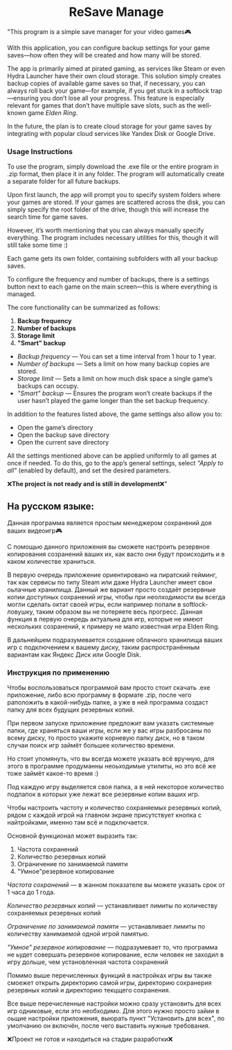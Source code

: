 <h1 align="center">ReSave Manage</h1>
"This program is a simple save manager for your video games🎮  

With this application, you can configure backup settings for your game saves—how often they will be created and how many will be stored.  

The app is primarily aimed at pirated gaming, as services like Steam or even Hydra Launcher have their own cloud storage. This solution simply creates backup copies of available game saves so that, if necessary, you can always roll back your game—for example, if you get stuck in a softlock trap—ensuring you don’t lose all your progress. This feature is especially relevant for games that don’t have multiple save slots, such as the well-known game *Elden Ring*.  

In the future, the plan is to create cloud storage for your game saves by integrating with popular cloud services like Yandex Disk or Google Drive.  

### **Usage Instructions**  
To use the program, simply download the .exe file or the entire program in .zip format, then place it in any folder. The program will automatically create a separate folder for all future backups.  

Upon first launch, the app will prompt you to specify system folders where your games are stored. If your games are scattered across the disk, you can simply specify the root folder of the drive, though this will increase the search time for game saves.  

However, it’s worth mentioning that you can always manually specify everything. The program includes necessary utilities for this, though it will still take some time :)  

Each game gets its own folder, containing subfolders with all your backup saves.  

To configure the frequency and number of backups, there is a settings button next to each game on the main screen—this is where everything is managed.  

The core functionality can be summarized as follows:  
1. **Backup frequency**  
2. **Number of backups**  
3. **Storage limit**  
4. **"Smart" backup**  

- *Backup frequency* — You can set a time interval from 1 hour to 1 year.  
- *Number of backups* — Sets a limit on how many backup copies are stored.  
- *Storage limit* — Sets a limit on how much disk space a single game’s backups can occupy.  
- *"Smart" backup* — Ensures the program won’t create backups if the user hasn’t played the game longer than the set backup frequency.  

In addition to the features listed above, the game settings also allow you to:  
- Open the game’s directory  
- Open the backup save directory  
- Open the current save directory  

All the settings mentioned above can be applied uniformly to all games at once if needed. To do this, go to the app’s general settings, select *"Apply to all"* (enabled by default), and set the desired parameters.  

❌**The project is not ready and is still in development**❌"  


<h2>На русском языке:</h2>

Данная программа является простым менеджером сохранений доя ваших видеоигр🎮

С помощью данного приложения вы сможете настроить резервное копирования созранений ваших их, как васто они будут происходить и в каком количестве храниться.

В первую очередь приложение ориентировано на пиратский гейминг, так как сервисы по типу Steam или даже Hydra Launcher имеет свои оьлачные хранилища. Данный же вариант просто создаёт резервные копии доступных сохранений игры, чтобы при неолходимости вы всегда могли сделать октат своей игры, если например попали в softlock-ловушку, таким образом вы не потеряете весь прогресс. Данная функция в первую очередь актуальна для игр, которые не имеют нескольких созранений, к примеру не мало известная игра Elden Ring. 

В дальнейшем подразумевается создание облачного хранилища ваших игр с подключением к вашему диску, таким распространённым вариантам как Яндекс Диск или Google Disk.


<h3>Инструкция по применению</h3>
Чтобы воспользоваться программой вам просто стоит скачать .exe приложение, либо всю программу в формате .zip, после чего раположить в какой-нибудь папке, а уже в ней программа создаст папку для всех будущих резервных копий.

При первом запуске приложение предложит вам указать системные папки, где храняться ваши игры, если же у вас игры разбросаны по всему диску, то просто укажите корневую папку диск, но в таком случаи поиск игр займёт большее количество времени.

Но стоит упомянуть, что вы всегда можете указать всё вручную, для этого в программе продуманны неоьходимые утилиты, но это всё же тоже займёт какое-то время :)

Под каждую игру выделяется своя папка, а в ней некоторое количество подпапок в которых уже лежат все резервные копии ваших игр. 

Чтобы настроить частоту и количество сохраняемых резервных копий, рядом с каждой игрой на главном экране присутствует кнопка с найтройками, именно там всё и подключается.

Основной функционал может выразить так: 
1. Частота сохранений
2. Количество резервных копий
3. Ограничение по занимаемой памяти
4. "Умное"резервное копирование

<i>Частота сохранений</i> — в жанном показателе вы можете указать срок от 1 часа до 1 года.

<i>Количество резервных копий</i> — устанавливает лимиты по количеству сохраняемых резервных копий

<i>Ограничение по занимаемой памяти</i> — устанавливает лимиты по количеству ханимаемой одной игрой памятью. 

<i>"Умное" резервное копирование</i> — подразумевает то, что программа не ьудет совершать резервное копирование, если человек не заходил в игру дольше, чем установленная частота сохранений

Помимо выше перечисленных функций в настройках игры вы также смоежет открыть директорию самой игры, директорию сохранерия резервных копий и директорию текцщего сохранения. 

Все выше перечисленные настройки можно сразу установить для всех игр одниковые, если это необходимо. Для этого нужно просто зайии в оьщие настройки приложения, выюрать пункт "Установить для всех", по умолчанию он включён, после чего выставить нужные требования.

❌Проект не готов и находиться на стадии разработки❌

